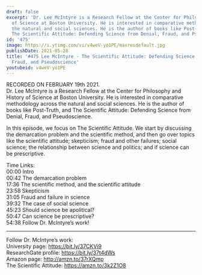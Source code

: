 ```yaml
---
draft: false
excerpt: 'Dr. Lee McIntyre is a Research Fellow at the Center for Philosophy and History
  of Science at Boston University. He is interested in comparative methodology across
  the natural and social sciences. He is the author of books like Post-Truth, and
  The Scientific Attitude: Defending Science from Denial, Fraud, and Pseudoscience.'
id: '475'
image: https://i.ytimg.com/vi/v4weV-yo1PE/maxresdefault.jpg
publishDate: 2021-05-28
title: '#475 Lee McIntyre - The Scientific Attitude: Defending Science from Denial,
  Fraud, and Pseudoscience'
youtubeid: v4weV-yo1PE
---
```

RECORDED ON FEBRUARY 19th 2021.  
Dr. Lee McIntyre is a Research Fellow at the Center for Philosophy and History of Science at Boston University. He is interested in comparative methodology across the natural and social sciences. He is the author of books like Post-Truth, and The Scientific Attitude: Defending Science from Denial, Fraud, and Pseudoscience.

In this episode, we focus on The Scientific Attitude. We start by discussing the demarcation problem and the scientific method, and then go over topics like the scientific attitude; skepticism; fraud and other failures; social science; the relationship between science and politics; and if science can be prescriptive.

Time Links:  
00:00 Intro  
00:42  The demarcation problem  
17:36  The scientific method, and the scientific attitude  
23:58  Skepticism  
31:05  Fraud and failure in science  
39:32  The case of social science  
45:23  Should science be apolitical?  
50:47  Can science be prescriptive?  
54:38  Follow Dr. McIntyre’s work!

---

Follow Dr. McIntyre’s work:  
University page: https://bit.ly/37CKVi9  
ResearchGate profile: https://bit.ly/37t4dWs  
Amazon page: http://amzn.to/37rXQmp  
The Scientific Attitude: https://amzn.to/3k2Z1O8
